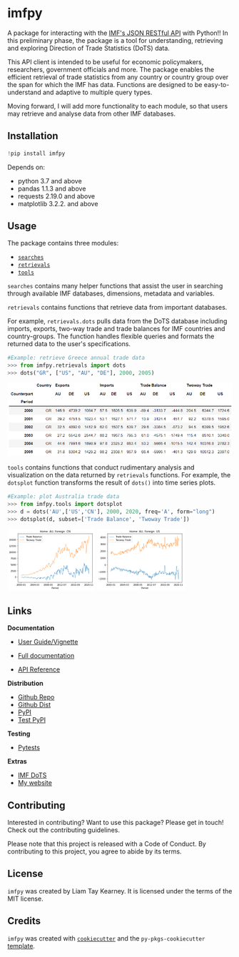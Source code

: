 # imfpy

A package for interacting with the [IMF's JSON RESTful API](https://datahelp.imf.org/knowledgebase/articles/667681-using-json-restful-web-service) with Python!! In this preliminary phase, the package is a tool for understanding, retrieving and exploring Direction of Trade Statistics (DoTS) data. 

This API client is intended to be useful for economic policymakers, researchers, government officials and more. The package enables the efficient retrieval of trade statistics from any country or country group over the span for which the IMF has data. Functions are designed to be easy-to-understand and adaptive to multiple query types.

Moving forward, I will add more functionality to each module, so that users may retrieve and analyse data from other IMF databases.

## Installation

```python
!pip install imfpy
```

Depends on:

- python 3.7 and above
- pandas 1.1.3 and above
- requests 2.19.0 and above
- matplotlib 3.2.2. and above

## Usage

The package contains three modules:  

* [`searches`](https://imfpy.readthedocs.io/en/latest/autoapi/imfpy/searches/index.html)
* [`retrievals`](https://imfpy.readthedocs.io/en/latest/autoapi/imfpy/retrievals/index.html)
* [`tools`](https://imfpy.readthedocs.io/en/latest/autoapi/imfpy/tools/index.html)

`searches` contains many helper functions that assist the user in searching through available IMF databases, dimensions, metadata and variables. 

`retrievals` contains functions that retrieve data from important databases. 

For example, `retrievals.dots` pulls data from the DoTS database including imports, exports, two-way trade and trade balances for IMF countries and country-groups. The function handles flexible queries and formats the returned data to the user's specifications. 

```python
#Example: retrieve Greece annual trade data
>>> from imfpy.retrievals import dots
>>> dots("GR", ["US", "AU", "DE"], 2000, 2005)
```

![](https://raw.githubusercontent.com/ltk2118/imfpy/main/img/usage5.png)

`tools` contains functions that conduct rudimentary analysis and visualization on the data returned by `retrievals` functions. For example, the `dotsplot` function transforms the result of `dots()` into time series plots.

```python
#Example: plot Australia trade data
>>> from imfpy.tools import dotsplot
>>> d = dots('AU',['US','CN'], 2000, 2020, freq='A', form="long")
>>> dotsplot(d, subset=['Trade Balance', 'Twoway Trade'])
```

<img src="https://raw.githubusercontent.com/ltk2118/imfpy/main/img/usage.png" style="zoom:50%;" />

<img src="https://raw.githubusercontent.com/ltk2118/imfpy/main/img/usage2.png" style="zoom:50%;" />

## Links

**Documentation**

* [User Guide/Vignette](https://imfpy.readthedocs.io/en/latest/example.html#user-guide)

* [Full documentation](https://imfpy.readthedocs.io/en/latest/)

* [API Reference](https://imfpy.readthedocs.io/en/latest/autoapi/index.html)

**Distribution**

* [Github Repo](https://github.com/ltk2118/imfpy)
* [Github Dist](https://github.com/ltk2118/imfpy/tree/main/dist)
* [PyPI](https://pypi.org/project/imfpy/)
* [Test PyPI](https://test.pypi.org/project/imfpy/)

**Testing**

* [Pytests](https://github.com/ltk2118/imfpy/blob/main/tests/test_imfpy.py)

**Extras**

* [IMF DoTS](https://data.imf.org/?sk=9D6028D4-F14A-464C-A2F2-59B2CD424B85)
* [My website](https://ltk2118.github.io/home/)

## Contributing

Interested in contributing? Want to use this package?  Please get in touch! Check out the contributing guidelines. 

Please note that this project is released with a Code of Conduct. By contributing to this project, you agree to abide by its terms.

## License

`imfpy` was created by Liam Tay Kearney. It is licensed under the terms of the MIT license.

## Credits

`imfpy` was created with [`cookiecutter`](https://cookiecutter.readthedocs.io/en/latest/) and the `py-pkgs-cookiecutter` [template](https://github.com/py-pkgs/py-pkgs-cookiecutter).
